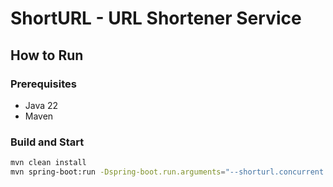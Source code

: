 # ShortURL - URL Shortener Service

## How to Run

### Prerequisites
- Java 22
- Maven

### Build and Start
```bash
mvn clean install
mvn spring-boot:run -Dspring-boot.run.arguments="--shorturl.concurrent.limit=10"
